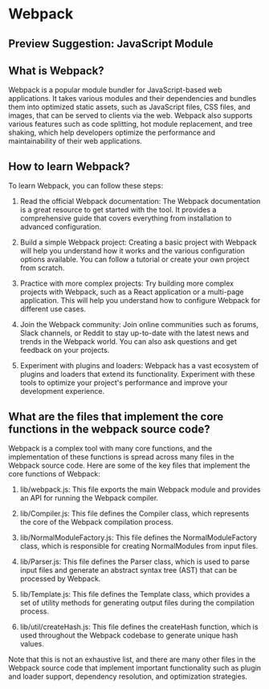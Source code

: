 # Webpack

## Preview Suggestion: JavaScript Module

## What is Webpack?
Webpack is a popular module bundler for JavaScript-based web applications. It takes various modules and their dependencies and bundles them into optimized static assets, such as JavaScript files, CSS files, and images, that can be served to clients via the web. Webpack also supports various features such as code splitting, hot module replacement, and tree shaking, which help developers optimize the performance and maintainability of their web applications.

## How to learn Webpack?
To learn Webpack, you can follow these steps:

1. Read the official Webpack documentation: The Webpack documentation is a great resource to get started with the tool. It provides a comprehensive guide that covers everything from installation to advanced configuration.

2. Build a simple Webpack project: Creating a basic project with Webpack will help you understand how it works and the various configuration options available. You can follow a tutorial or create your own project from scratch.

3. Practice with more complex projects: Try building more complex projects with Webpack, such as a React application or a multi-page application. This will help you understand how to configure Webpack for different use cases.

4. Join the Webpack community: Join online communities such as forums, Slack channels, or Reddit to stay up-to-date with the latest news and trends in the Webpack world. You can also ask questions and get feedback on your projects.

5. Experiment with plugins and loaders: Webpack has a vast ecosystem of plugins and loaders that extend its functionality. Experiment with these tools to optimize your project's performance and improve your development experience.

## What are the files that implement the core functions in the webpack source code?
Webpack is a complex tool with many core functions, and the implementation of these functions is spread across many files in the Webpack source code. Here are some of the key files that implement the core functions of Webpack:

1. lib/webpack.js: This file exports the main Webpack module and provides an API for running the Webpack compiler.

2. lib/Compiler.js: This file defines the Compiler class, which represents the core of the Webpack compilation process.

3. lib/NormalModuleFactory.js: This file defines the NormalModuleFactory class, which is responsible for creating NormalModules from input files.

4. lib/Parser.js: This file defines the Parser class, which is used to parse input files and generate an abstract syntax tree (AST) that can be processed by Webpack.

5. lib/Template.js: This file defines the Template class, which provides a set of utility methods for generating output files during the compilation process.

6. lib/util/createHash.js: This file defines the createHash function, which is used throughout the Webpack codebase to generate unique hash values.

Note that this is not an exhaustive list, and there are many other files in the Webpack source code that implement important functionality such as plugin and loader support, dependency resolution, and optimization strategies.
